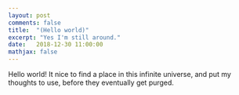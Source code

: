 ```yaml
---
layout: post
comments: false
title:  "(Hello world)"
excerpt: "Yes I'm still around."
date:   2018-12-30 11:00:00
mathjax: false
---
```


Hello world! It nice to find a place in this infinite universe, and put my thoughts to use, before they eventually get purged.
